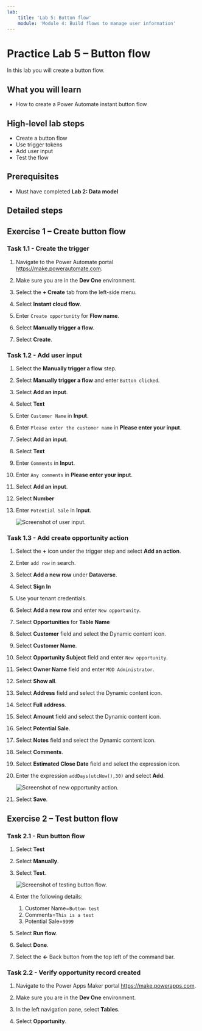 ```yaml
---
lab:
    title: 'Lab 5: Button flow'
    module: 'Module 4: Build flows to manage user information'
---
```


# Practice Lab 5 – Button flow

In this lab you will create a button flow.

## What you will learn

- How to create a Power Automate instant button flow

## High-level lab steps

- Create a button flow
- Use trigger tokens
- Add user input
- Test the flow
  
## Prerequisites

- Must have completed **Lab 2: Data model**

## Detailed steps

## Exercise 1 – Create button flow

### Task 1.1 - Create the trigger

1. Navigate to the Power Automate portal <https://make.powerautomate.com>.

1. Make sure you are in the **Dev One** environment.

1. Select the **+ Create** tab from the left-side menu.

1. Select **Instant cloud flow**.

1. Enter `Create opportunity` for **Flow name**.

1. Select **Manually trigger a flow**.

1. Select **Create**.

### Task 1.2 - Add user input

1. Select the **Manually trigger a flow** step.

1. Select **Manually trigger a flow** and enter `Button clicked`.

1. Select **Add an input**.

1. Select **Text**

1. Enter `Customer Name` in **Input**.

1. Enter `Please enter the customer name` in **Please enter your input**.

1. Select **Add an input**.

1. Select **Text**

1. Enter `Comments` in **Input**.

1. Enter `Any comments` in **Please enter your input**.

1. Select **Add an input**.

1. Select **Number**

1. Enter `Potential Sale` in **Input**.

    ![Screenshot of user input.](../media/user-input.png)

### Task 1.3 - Add create opportunity action

1. Select the **+** icon under the trigger step and select **Add an action**.

1. Enter `add row` in search.

1. Select **Add a new row** under **Dataverse**.

1. Select **Sign In**

1. Use your tenant credentials.

1. Select **Add a new row** and enter `New opportunity`.

1. Select **Opportunities** for **Table Name**

1. Select **Customer** field and select the Dynamic content icon.

1. Select **Customer Name**.

1. Select **Opportunity Subject** field and enter `New opportunity`.

1. Select **Owner Name** field and enter `MOD Administrator`.

1. Select **Show all**.

1. Select **Address** field and select the Dynamic content icon.

1. Select **Full address**.

1. Select **Amount** field and select the Dynamic content icon.

1. Select **Potential Sale**.

1. Select **Notes** field and select the Dynamic content icon.

1. Select **Comments**.

1. Select **Estimated Close Date** field and select the expression icon.

1. Enter the expression `addDays(utcNow(),30)` and select **Add**.

    ![Screenshot of new opportunity action.](../media/new-opportunity-action.png)

1. Select **Save**.

## Exercise 2 – Test button flow

### Task 2.1 - Run button flow

1. Select **Test**

1. Select **Manually**.

1. Select **Test**.

    ![Screenshot of testing button flow.](../media/user-input-test.png)

1. Enter the following details:

   1. Customer Name=`Button test`
   1. Comments=`This is a test`
   1. Potential Sale=`9999`

1. Select **Run flow**.

1. Select **Done**.

1. Select the **<-** Back button from the top left of the command bar.

### Task 2.2 - Verify opportunity record created

1. Navigate to the Power Apps Maker portal <https://make.powerapps.com>.

1. Make sure you are in the **Dev One** environment.

1. In the left navigation pane, select **Tables**.

1. Select **Opportunity**.
